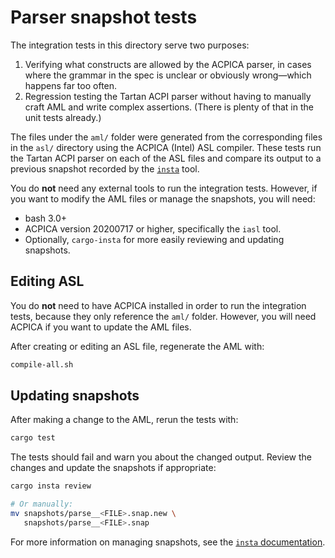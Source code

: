 # Parser snapshot tests

The integration tests in this directory serve two purposes:

  1. Verifying what constructs are allowed by the ACPICA parser, in cases where the
     grammar in the spec is unclear or obviously wrong—which happens far too often.
  2. Regression testing the Tartan ACPI parser without having to manually craft AML and
     write complex assertions. (There is plenty of that in the unit tests already.)

The files under the `aml/` folder were generated from the corresponding files in the
`asl/` directory using the ACPICA (Intel) ASL compiler. These tests run the Tartan ACPI
parser on each of the ASL files and compare its output to a previous snapshot recorded by
the [`insta`](https://docs.rs/insta/0.16.1/insta/) tool.

You do **not** need any external tools to run the integration tests. However, if you
want to modify the AML files or manage the snapshots, you will need:

  * bash 3.0+
  * ACPICA version 20200717 or higher, specifically the `iasl` tool.
  * Optionally, `cargo-insta` for more easily reviewing and updating snapshots.


## Editing ASL

You do **not** need to have ACPICA installed in order to run the integration tests,
because they only reference the `aml/` folder. However, you will need ACPICA if you want
to update the AML files.

After creating or editing an ASL file, regenerate the AML with:

```bash
compile-all.sh
```


## Updating snapshots

After making a change to the AML, rerun the tests with:

```bash
cargo test
```

The tests should fail and warn you about the changed output. Review the changes and update
the snapshots if appropriate:

```bash
cargo insta review

# Or manually:
mv snapshots/parse__<FILE>.snap.new \
   snapshots/parse__<FILE>.snap
```

For more information on managing snapshots, see the
[`insta` documentation](https://docs.rs/insta/0.16.1/insta/).
